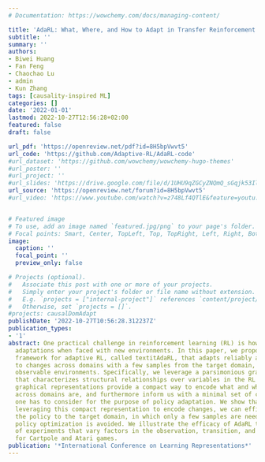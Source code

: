 ```yaml
---
# Documentation: https://wowchemy.com/docs/managing-content/

title: 'AdaRL: What, Where, and How to Adapt in Transfer Reinforcement Learning'
subtitle: ''
summary: ''
authors:
- Biwei Huang
- Fan Feng
- Chaochao Lu
- admin
- Kun Zhang
tags: [causality-inspired ML]
categories: []
date: '2022-01-01'
lastmod: 2022-10-27T12:56:28+02:00
featured: false
draft: false

url_pdf: 'https://openreview.net/pdf?id=8H5bpVwvt5'
url_code: 'https://github.com/Adaptive-RL/AdaRL-code'
#url_dataset: 'https://github.com/wowchemy/wowchemy-hugo-themes'
#url_poster: ''
#url_project: ''
#url_slides: 'https://drive.google.com/file/d/1UHU9qZGCyZNQmQ_sGqjk53Il9w9PhZNx/view'
url_source: 'https://openreview.net/forum?id=8H5bpVwvt5'
#url_video: 'https://www.youtube.com/watch?v=z748Lf4QTlE&feature=youtu.be'


# Featured image
# To use, add an image named `featured.jpg/png` to your page's folder.
# Focal points: Smart, Center, TopLeft, Top, TopRight, Left, Right, BottomLeft, Bottom, BottomRight.
image:
  caption: ''
  focal_point: ''
  preview_only: false

# Projects (optional).
#   Associate this post with one or more of your projects.
#   Simply enter your project's folder or file name without extension.
#   E.g. `projects = ["internal-project"]` references `content/project/deep-learning/index.md`.
#   Otherwise, set `projects = []`.
#projects: causalDomAdapt
publishDate: '2022-10-27T10:56:28.312237Z'
publication_types:
- '1'
abstract: One practical challenge in reinforcement learning (RL) is how to make quick
  adaptations when faced with new environments. In this paper, we propose a principled
  framework for adaptive RL, called textitAdaRL, that adapts reliably and efficiently
  to changes across domains with a few samples from the target domain, even in partially
  observable environments. Specifically, we leverage a parsimonious graphical representation
  that characterizes structural relationships over variables in the RL system. Such
  graphical representations provide a compact way to encode what and where the changes
  across domains are, and furthermore inform us with a minimal set of changes that
  one has to consider for the purpose of policy adaptation. We show that by explicitly
  leveraging this compact representation to encode changes, we can efficiently adapt
  the policy to the target domain, in which only a few samples are needed and further
  policy optimization is avoided. We illustrate the efficacy of AdaRL through a series
  of experiments that vary factors in the observation, transition, and reward functions
  for Cartpole and Atari games.
publication: '*International Conference on Learning Representations*'
---
```

